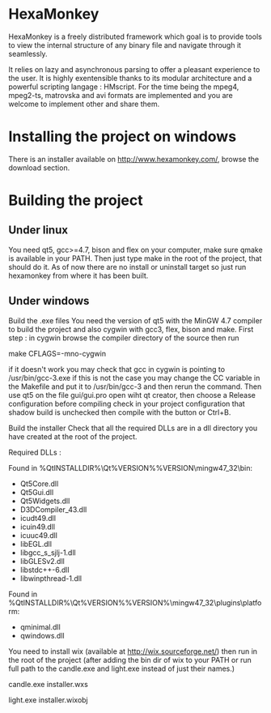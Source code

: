 HexaMonkey
==========

HexaMonkey is a freely distributed framework which goal is to provide tools to view the internal structure of any binary file and navigate through it seamlessly.

It relies on lazy and asynchronous parsing to offer a pleasant experience to the user. It is highly exentensible thanks to its modular architecture and a powerful scripting langage : HMscript. For the time being the mpeg4, mpeg2-ts, matrovska and avi formats are implemented and you are welcome to implement other and share them.

Installing the project on windows
=================================
There is an installer available on http://www.hexamonkey.com/, browse the download section.

Building the project
====================
Under linux
-----------

You need qt5, gcc>=4.7, bison and flex on your computer, make sure qmake is available in your PATH. Then just type make in the root of the project, that should do it. As of now there are no install or uninstall target so just run hexamonkey from where it has been built.


Under windows
-------------

Build the .exe files
You need the version of qt5 with the MinGW 4.7 compiler to build the project and also cygwin with gcc3, flex, bison and make. 
First step : in cygwin browse the compiler directory of the source then run

make CFLAGS=-mno-cygwin

if it doesn't work you may check that gcc in cygwin is pointing to /usr/bin/gcc-3.exe if this is not the case you may change the CC variable in the Makefile and put it to /usr/bin/gcc-3 and then rerun the command.
Then use qt5 on the file gui/gui.pro open wiht qt creator, then choose a Release configuration before compiling check in your project configuration that shadow build is unchecked then compile with the button or Ctrl+B. 

Build the installer
Check that all the required DLLs are in a dll directory you have created at the root of the project.

Required DLLs : 

Found in %QtINSTALLDIR%\Qt%VERSION%\%VERSION\mingw47_32\bin:

- Qt5Core.dll 
- Qt5Gui.dll 
- Qt5Widgets.dll 
- D3DCompiler_43.dll
- icudt49.dll
- icuin49.dll
- icuuc49.dll
- libEGL.dll
- libgcc_s_sjlj-1.dll 
- libGLESv2.dll
- libstdc++-6.dll
- libwinpthread-1.dll

Found in %QtINSTALLDIR%\Qt%VERSION%\%VERSION%\mingw47_32\plugins\platform:

- qminimal.dll
- qwindows.dll


You need to install wix (available at http://wix.sourceforge.net/) then run in the root of the project (after adding the bin dir of wix to your PATH or run full path to the candle.exe and light.exe instead of just their names.)

candle.exe installer.wxs

light.exe installer.wixobj
